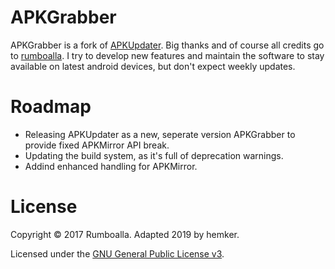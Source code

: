 # APKGrabber
APKGrabber is a fork of [APKUpdater](https://github.com/rumboalla/apkupdater). Big thanks and of course
all credits go to [rumboalla](https://github.com/rumboalla).
I try to develop new features and maintain the software to stay available on latest android devices,
but don't expect weekly updates.

# Roadmap
* Releasing APKUpdater as a new, seperate version APKGrabber to provide fixed APKMirror API break.
* Updating the build system, as it's full of deprecation warnings.
* Addind enhanced handling for APKMirror.

# License
Copyright &copy; 2017 Rumboalla.
Adapted 2019 by hemker.

Licensed under the [GNU General Public License v3](https://www.gnu.org/licenses/gpl-3.0.en.html).

